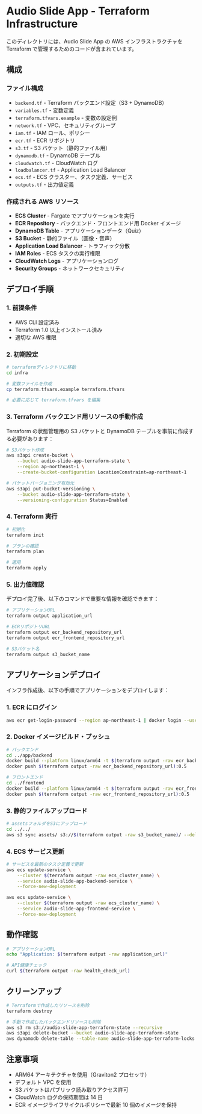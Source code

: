 # Audio Slide App - Terraform Infrastructure

このディレクトリには、Audio Slide App の AWS インフラストラクチャを Terraform で管理するためのコードが含まれています。

## 構成

### ファイル構成

- `backend.tf` - Terraform バックエンド設定（S3 + DynamoDB）
- `variables.tf` - 変数定義
- `terraform.tfvars.example` - 変数の設定例
- `network.tf` - VPC、セキュリティグループ
- `iam.tf` - IAM ロール、ポリシー
- `ecr.tf` - ECR リポジトリ
- `s3.tf` - S3 バケット（静的ファイル用）
- `dynamodb.tf` - DynamoDB テーブル
- `cloudwatch.tf` - CloudWatch ログ
- `loadbalancer.tf` - Application Load Balancer
- `ecs.tf` - ECS クラスター、タスク定義、サービス
- `outputs.tf` - 出力値定義

### 作成される AWS リソース

- **ECS Cluster** - Fargate でアプリケーションを実行
- **ECR Repository** - バックエンド・フロントエンド用 Docker イメージ
- **DynamoDB Table** - アプリケーションデータ（Quiz）
- **S3 Bucket** - 静的ファイル（画像・音声）
- **Application Load Balancer** - トラフィック分散
- **IAM Roles** - ECS タスクの実行権限
- **CloudWatch Logs** - アプリケーションログ
- **Security Groups** - ネットワークセキュリティ

## デプロイ手順

### 1. 前提条件

- AWS CLI 設定済み
- Terraform 1.0 以上インストール済み
- 適切な AWS 権限

### 2. 初期設定

```bash
# terraformディレクトリに移動
cd infra

# 変数ファイルを作成
cp terraform.tfvars.example terraform.tfvars

# 必要に応じて terraform.tfvars を編集
```

### 3. Terraform バックエンド用リソースの手動作成

Terraform の状態管理用の S3 バケットと DynamoDB テーブルを事前に作成する必要があります：

```bash
# S3バケット作成
aws s3api create-bucket \
    --bucket audio-slide-app-terraform-state \
    --region ap-northeast-1 \
    --create-bucket-configuration LocationConstraint=ap-northeast-1

# バケットバージョニング有効化
aws s3api put-bucket-versioning \
    --bucket audio-slide-app-terraform-state \
    --versioning-configuration Status=Enabled
```

### 4. Terraform 実行

```bash
# 初期化
terraform init

# プランの確認
terraform plan

# 適用
terraform apply
```

### 5. 出力値確認

デプロイ完了後、以下のコマンドで重要な情報を確認できます：

```bash
# アプリケーションURL
terraform output application_url

# ECRリポジトリURL
terraform output ecr_backend_repository_url
terraform output ecr_frontend_repository_url

# S3バケット名
terraform output s3_bucket_name
```

## アプリケーションデプロイ

インフラ作成後、以下の手順でアプリケーションをデプロイします：

### 1. ECR にログイン

```bash
aws ecr get-login-password --region ap-northeast-1 | docker login --username AWS --password-stdin $(terraform output -raw ecr_backend_repository_url | cut -d'/' -f1)
```

### 2. Docker イメージビルド・プッシュ

```bash
# バックエンド
cd ../app/backend
docker build --platform linux/arm64 -t $(terraform output -raw ecr_backend_repository_url):0.5 .
docker push $(terraform output -raw ecr_backend_repository_url):0.5

# フロントエンド
cd ../frontend
docker build --platform linux/arm64 -t $(terraform output -raw ecr_frontend_repository_url):0.5 .
docker push $(terraform output -raw ecr_frontend_repository_url):0.5
```

### 3. 静的ファイルアップロード

```bash
# assetsフォルダをS3にアップロード
cd ../../
aws s3 sync assets/ s3://$(terraform output -raw s3_bucket_name)/ --delete
```

### 4. ECS サービス更新

```bash
# サービスを最新のタスク定義で更新
aws ecs update-service \
    --cluster $(terraform output -raw ecs_cluster_name) \
    --service audio-slide-app-backend-service \
    --force-new-deployment

aws ecs update-service \
    --cluster $(terraform output -raw ecs_cluster_name) \
    --service audio-slide-app-frontend-service \
    --force-new-deployment
```

## 動作確認

```bash
# アプリケーションURL
echo "Application: $(terraform output -raw application_url)"

# API健康チェック
curl $(terraform output -raw health_check_url)
```

## クリーンアップ

```bash
# Terraformで作成したリソースを削除
terraform destroy

# 手動で作成したバックエンドリソースも削除
aws s3 rm s3://audio-slide-app-terraform-state --recursive
aws s3api delete-bucket --bucket audio-slide-app-terraform-state
aws dynamodb delete-table --table-name audio-slide-app-terraform-locks
```

## 注意事項

- ARM64 アーキテクチャを使用（Graviton2 プロセッサ）
- デフォルト VPC を使用
- S3 バケットはパブリック読み取りアクセス許可
- CloudWatch ログの保持期間は 14 日
- ECR イメージライフサイクルポリシーで最新 10 個のイメージを保持
